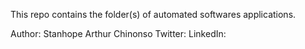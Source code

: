 This repo contains the folder(s) of automated softwares applications.

Author: Stanhope Arthur Chinonso
Twitter:
LinkedIn: 
